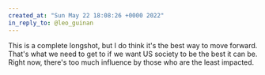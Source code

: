 ```yaml
---
created_at: "Sun May 22 18:08:26 +0000 2022"
in_reply_to: @leo_guinan
---
```


This is a complete longshot, but I do think it's the best way to move forward. That's what we need to get to if we want US society to be the best it can be. Right now, there's too much influence by those who are the least impacted.